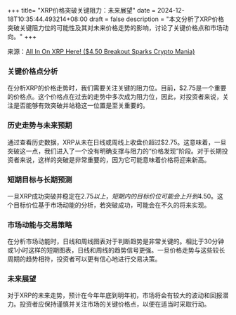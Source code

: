 +++
title= "XRP价格突破关键阻力：未来展望"
date = 2024-12-18T10:35:44.493214+08:00
draft = false
description = "本文分析了XRP价格突破关键阻力位的可能性及其对未来价格走势的影响，讨论了关键价格点和市场动向。"
+++

来源：[All In On XRP Here! ($4.50 Breakout Sparks Crypto Mania)](https://www.youtube.com/watch?v=DsDPZPVqpxY)

### 关键价格点分析

在分析XRP的价格走势时，我们需要关注关键的阻力位。目前，$2.75是一个重要的价格点。这个价格点在过去的走势中多次成为阻力位，因此，对投资者来说，关注是否能够有效突破并站稳这一位置是至关重要的。

### 历史走势与未来预期

通过查看历史数据，XRP从未在日线或周线上收盘价超过$2.75。这意味着，一旦突破这一点，我们进入了一个没有明确支撑与阻力的“价格发现”阶段。对于长期投资者来说，这样的突破是非常重要的，因为它可能意味着价格将迎来新高。

### 短期目标与长期预测

一旦XRP成功突破并稳定在$2.75以上，短期内的目标价位可能会上升到$4.50。这个目标价位基于市场动能的分析，若突破成功，可能会在不久的将来实现。

### 市场动能与交易策略

在分析市场动能时，日线和周线图表对于判断趋势是非常关键的。相比于30分钟或1小时这样的短期图表，日线和周线的趋势信号更强。一旦价格走势与这些较长周期的趋势相符，投资者可以更有信心地进行交易决策。

### 未来展望

对于XRP的未来走势，预计在今年年底到明年初，市场将会有较大的波动和回报潜力。投资者应保持谨慎并关注市场的关键价格点，以便在适当时采取行动。